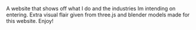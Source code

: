 A website that shows off what I do and the industries Im intending on entering. Extra visual flair given from three.js and blender models made for this website. Enjoy!